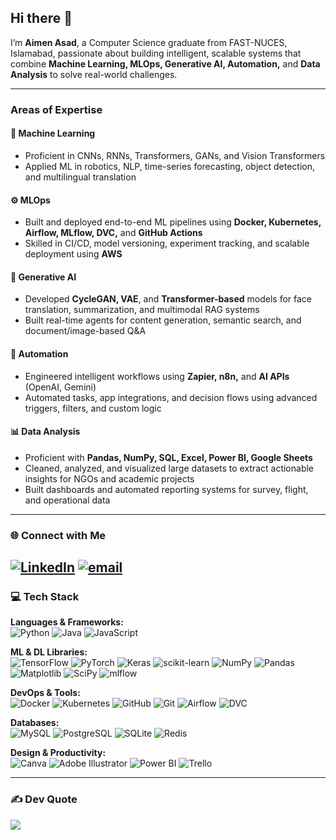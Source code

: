 ## Hi there 👋  
I’m **Aimen Asad**, a Computer Science graduate from FAST-NUCES, Islamabad, passionate about building intelligent, scalable systems that combine **Machine Learning, MLOps, Generative AI, Automation,** and **Data Analysis** to solve real-world challenges.

---

### Areas of Expertise

#### 🤖 Machine Learning  
- Proficient in CNNs, RNNs, Transformers, GANs, and Vision Transformers  
- Applied ML in robotics, NLP, time-series forecasting, object detection, and multilingual translation  

#### ⚙️ MLOps  
- Built and deployed end-to-end ML pipelines using **Docker, Kubernetes, Airflow, MLflow, DVC,** and **GitHub Actions**  
- Skilled in CI/CD, model versioning, experiment tracking, and scalable deployment using **AWS**

#### 🧠 Generative AI  
- Developed **CycleGAN, VAE**, and **Transformer-based** models for face translation, summarization, and multimodal RAG systems  
- Built real-time agents for content generation, semantic search, and document/image-based Q&A  

#### 🤖 Automation  
- Engineered intelligent workflows using **Zapier, n8n,** and **AI APIs** (OpenAI, Gemini)  
- Automated tasks, app integrations, and decision flows using advanced triggers, filters, and custom logic  

#### 📊 Data Analysis  
- Proficient with **Pandas, NumPy, SQL, Excel, Power BI, Google Sheets**  
- Cleaned, analyzed, and visualized large datasets to extract actionable insights for NGOs and academic projects  
- Built dashboards and automated reporting systems for survey, flight, and operational data  

---

### 🌐 Connect with Me

[![LinkedIn](https://img.shields.io/badge/LinkedIn-%230077B5.svg?logo=linkedin&logoColor=white)](https://www.linkedin.com/in/aimen-asad-536496299/) [![email](https://img.shields.io/badge/Email-D14836?logo=gmail&logoColor=white)](mailto:aimenasad42@gmail.com) 
---

### 💻 Tech Stack

**Languages & Frameworks:**  
![Python](https://img.shields.io/badge/python-3670A0?style=for-the-badge&logo=python&logoColor=ffdd54)  ![Java](https://img.shields.io/badge/java-%23ED8B00.svg?style=for-the-badge&logo=openjdk&logoColor=white)  ![JavaScript](https://img.shields.io/badge/javascript-%23323330.svg?style=for-the-badge&logo=javascript&logoColor=%23F7DF1E)  

**ML & DL Libraries:**  
![TensorFlow](https://img.shields.io/badge/TensorFlow-%23FF6F00.svg?style=for-the-badge&logo=TensorFlow&logoColor=white)  ![PyTorch](https://img.shields.io/badge/PyTorch-%23EE4C2C.svg?style=for-the-badge&logo=PyTorch&logoColor=white)  ![Keras](https://img.shields.io/badge/Keras-%23D00000.svg?style=for-the-badge&logo=Keras&logoColor=white)  ![scikit-learn](https://img.shields.io/badge/scikit--learn-%23F7931E.svg?style=for-the-badge&logo=scikit-learn&logoColor=white)  ![NumPy](https://img.shields.io/badge/numpy-%23013243.svg?style=for-the-badge&logo=numpy&logoColor=white)  ![Pandas](https://img.shields.io/badge/pandas-%23150458.svg?style=for-the-badge&logo=pandas&logoColor=white)  ![Matplotlib](https://img.shields.io/badge/Matplotlib-%23ffffff.svg?style=for-the-badge&logo=Matplotlib&logoColor=black)  ![SciPy](https://img.shields.io/badge/SciPy-%230C55A5.svg?style=for-the-badge&logo=scipy&logoColor=white)  ![mlflow](https://img.shields.io/badge/mlflow-%23d9ead3.svg?style=for-the-badge&logo=numpy&logoColor=blue)

**DevOps & Tools:**  
![Docker](https://img.shields.io/badge/Docker-%230db7ed.svg?style=for-the-badge&logo=docker&logoColor=white)  ![Kubernetes](https://img.shields.io/badge/Kubernetes-%23326ce5.svg?style=for-the-badge&logo=kubernetes&logoColor=white)  ![GitHub](https://img.shields.io/badge/github-%23121011.svg?style=for-the-badge&logo=github&logoColor=white)  ![Git](https://img.shields.io/badge/git-%23F05033.svg?style=for-the-badge&logo=git&logoColor=white)  ![Airflow](https://img.shields.io/badge/Apache%20Airflow-%23017cee.svg?style=for-the-badge&logo=apache-airflow&logoColor=white)  ![DVC](https://img.shields.io/badge/DVC-%23000.svg?style=for-the-badge&logo=dvc&logoColor=white)

**Databases:**  
![MySQL](https://img.shields.io/badge/mysql-4479A1.svg?style=for-the-badge&logo=mysql&logoColor=white)  ![PostgreSQL](https://img.shields.io/badge/postgres-%23316192.svg?style=for-the-badge&logo=postgresql&logoColor=white)  ![SQLite](https://img.shields.io/badge/sqlite-%2307405e.svg?style=for-the-badge&logo=sqlite&logoColor=white)  ![Redis](https://img.shields.io/badge/redis-%23DD0031.svg?style=for-the-badge&logo=redis&logoColor=white)

**Design & Productivity:**  
![Canva](https://img.shields.io/badge/Canva-%2300C4CC.svg?style=for-the-badge&logo=Canva&logoColor=white)  ![Adobe Illustrator](https://img.shields.io/badge/adobe%20illustrator-%23FF9A00.svg?style=for-the-badge&logo=adobe%20illustrator&logoColor=white)  ![Power BI](https://img.shields.io/badge/power_bi-F2C811?style=for-the-badge&logo=powerbi&logoColor=black)  ![Trello](https://img.shields.io/badge/Trello-%23026AA7.svg?style=for-the-badge&logo=Trello&logoColor=white)

---

### ✍️ Dev Quote  
![](https://quotes-github-readme.vercel.app/api?type=horizontal&theme=radical)

